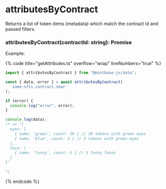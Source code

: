 
# attributesByContract

Returns a list of token items (metadata) which match the contract id and passed filters.

### attributesByContract(contractId: string): Promise<Attributes>

Example:

{% code title="getAttributes.ts" overflow="wrap" lineNumbers="true" %}

```typescript
import { attributesByContract } from "@mintbase-js/data";

const { data, error } = await attributesByContract(
  'some-nfts.contract.near'
);

if (error) {
  console.log("error", error);
}

console.log(data);
/* => "{
  eyes: [
    { name: 'green', count: 30 } // 30 tokens with green eyes
    { name: 'blue', count: 3 } // 3 tokens with green eyes
  ],
  face: [
    { name: 'funny', count: 5 } // 5 funny faces
  ]
}"

*/
```

{% endcode %}

